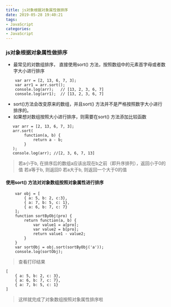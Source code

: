 ```yaml
---
title: js对象根据对象属性做排序
date: 2019-05-28 19:40:21
tags:
- JavaScript
categories:
- JavaScript
---
```


### js对象根据对象属性做排序
- 最常见的对数组排序， 直接使用sort() 方法，按照数组中的元素首字母或者数字大小进行排序
```
    var arr = [2, 13, 6, 7, 3];
    var arr1 = arr.sort();
    console.log(arr);   // [13, 2, 3, 6, 7]
    console.log(arr1);  // [13, 2, 3, 6, 7]
```

- sort()方法会改变原来的数组，并且sort() 方法并不是严格按照数字大小进行排序的。
- 如果想对数组按照大小进行排序，则需要在sort() 方法添加比较函数

```
   var arr = [2, 13, 6, 7, 3];
   arr.sort(
        function(a, b) {
            return a - b;
        }
   );
   console.log(arr); //[2, 3, 6, 7, 13]
```

> 若a小于b, 在排序后的数组a应该出现在b之前（即升序排列），返回小于0的值
> 若a等于b, 则返回0
> 若a大于b, 则返回一个大于0的值

#### 使用sort() 方法对对象数组按照对象属性进行排序

```
    var obj = [
        { a: 5, b: 2, c:3},
        { a: 7, b: 5, c: 1},
        { a: 6, b: 7, c: 7}
    ];
    function sortByObj(pro) {
        return function(a, b) {
            var value1 = a[pro];
            var value2 = b[pro];
            return value1 - value2;
        }
    }
    var sortObj = obj.sort(sortByObj('a'));
    console.log(sortObj);
```

> 查看打印结果

```
[
    { a: 5, b: 2, c: 3},
    { a: 6, b: 7, c: 7},
    { a: 7, b: 5, c: 1}
]

```

> 这样就完成了对象数组按照对象属性排序啦